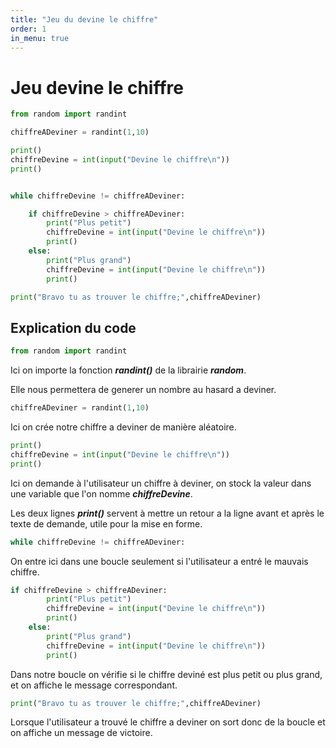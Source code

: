 ```yaml
---
title: "Jeu du devine le chiffre"
order: 1
in_menu: true
---
```

# Jeu devine le chiffre

``` python
from random import randint

chiffreADeviner = randint(1,10)

print()
chiffreDevine = int(input("Devine le chiffre\n"))
print()


while chiffreDevine != chiffreADeviner:

    if chiffreDevine > chiffreADeviner:
        print("Plus petit")
        chiffreDevine = int(input("Devine le chiffre\n"))
        print()
    else:
        print("Plus grand")
        chiffreDevine = int(input("Devine le chiffre\n"))
        print()

print("Bravo tu as trouver le chiffre;",chiffreADeviner)
```

## Explication du code

```python
from random import randint
```
Ici on importe la fonction __*randint()*__ de la librairie __*random*__.

Elle nous permettera de generer un nombre au hasard a deviner.

```python
chiffreADeviner = randint(1,10)
```
Ici on crée notre chiffre a deviner de manière aléatoire.

```python
print()
chiffreDevine = int(input("Devine le chiffre\n"))
print()
```

Ici on demande à l'utilisateur un chiffre à deviner, on stock la valeur dans une variable que l'on nomme __*chiffreDevine*__.

Les deux lignes __*print()*__ servent à mettre un retour a la ligne avant et après le texte de demande, utile pour la mise en forme.

```python
while chiffreDevine != chiffreADeviner:
```
On entre ici dans une boucle seulement si l'utilisateur a entré le mauvais chiffre.

```python
if chiffreDevine > chiffreADeviner:
        print("Plus petit")
        chiffreDevine = int(input("Devine le chiffre\n"))
        print()
    else:
        print("Plus grand")
        chiffreDevine = int(input("Devine le chiffre\n"))
        print()
```
Dans notre boucle on vérifie si le chiffre deviné est plus petit ou plus grand, et on affiche le message correspondant.

```python
print("Bravo tu as trouver le chiffre;",chiffreADeviner)
```

Lorsque l'utilisateur a trouvé le chiffre a deviner on sort donc de la boucle et on affiche un message de victoire. 